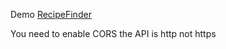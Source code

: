 Demo [RecipeFinder](https://recipe-finder.now.sh/)

You need to enable CORS the API is http not https